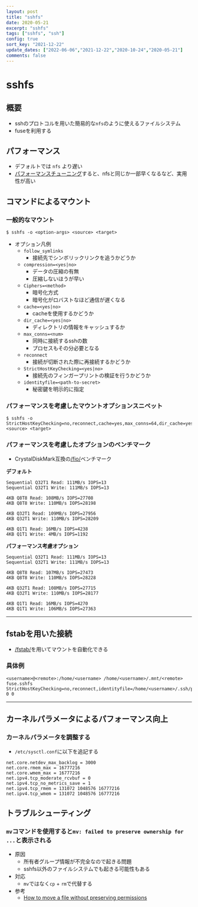 ```yaml
---
layout: post
title: "sshfs"
date: 2020-05-21
excerpt: "sshfs"
tags: ["sshfs", "ssh"]
config: true
sort_key: "2021-12-22"
update_dates: ["2022-06-06","2021-12-22","2020-10-24","2020-05-21"]
comments: false
---
```


# sshfs

## 概要
 - sshのプロトコルを用いた簡易的な`nfs`のように使えるファイルシステム
 - fuseを利用する

## パフォーマンス
 - デフォルトでは `nfs` より遅い  
 - [パフォーマンスチューニング](https://www.admin-magazine.com/HPC/Articles/Sharing-Data-with-SSHFS)すると、nfsと同じか一部早くなるなど、実用性が高い

## コマンドによるマウント

### 一般的なマウント

```console
$ sshfs -o <option-args> <source> <target>
```
 - オプション凡例
   - `follow_symlinks`
     - 接続先でシンボリックリンクを追うかどうか
   - `compression=<yes|no>`
     - データの圧縮の有無
     - 圧縮しないほうが早い
   - `Ciphers=<method>`
     - 暗号化方式
     - 暗号化がロバストなほど通信が遅くなる
   - `cache=<yes|no>`
     - cacheを使用するかどうか
   - `dir_cache=<yes|no>`
     - ディレクトリの情報をキャッシュするか
   - `max_conns=<num>`
     - 同時に接続するsshの数
     - プロセスもその分必要となる
   - `reconnect`
     - 接続が切断された際に再接続するかどうか
   - `StrictHostKeyChecking=<yes|no>`
     - 接続先のフィンガープリントの検証を行うかどうか
   - `identityfile=<path-to-secret>`
     - 秘密鍵を明示的に指定

### パフォーマンスを考慮したマウントオプションスニペット

```console
$ sshfs -o StrictHostKeyChecking=no,reconnect,cache=yes,max_conns=64,dir_cache=yes,follow_symlinks <source> <target>
```

### パフォーマンスを考慮したオプションのベンチマーク
 - CrystalDiskMark互換の[/fio/](/fio/)ベンチマーク

**デフォルト**
```config
Sequential Q32T1 Read: 111MB/s IOPS=13
Sequential Q32T1 Write: 111MB/s IOPS=13

4KB Q8T8 Read: 108MB/s IOPS=27708
4KB Q8T8 Write: 110MB/s IOPS=28198

4KB Q32T1 Read: 109MB/s IOPS=27956
4KB Q32T1 Write: 110MB/s IOPS=28209

4KB Q1T1 Read: 16MB/s IOPS=4238
4KB Q1T1 Write: 4MB/s IOPS=1192
```

**パフォーマンス考慮オプション**
```config
Sequential Q32T1 Read: 111MB/s IOPS=13
Sequential Q32T1 Write: 111MB/s IOPS=13

4KB Q8T8 Read: 107MB/s IOPS=27473
4KB Q8T8 Write: 110MB/s IOPS=28228

4KB Q32T1 Read: 108MB/s IOPS=27715
4KB Q32T1 Write: 110MB/s IOPS=28177

4KB Q1T1 Read: 16MB/s IOPS=4270
4KB Q1T1 Write: 106MB/s IOPS=27363
```

---

## fstabを用いた接続
 - [/fstab/](/fstab/)を用いてマウントを自動化できる
 
### 具体例
```config
<username>@<remote>:/home/<username> /home/<username>/.mnt/<remote> fuse.sshfs StrictHostKeyChecking=no,reconnect,identityfile=/home/<username>/.ssh/privatekey 0 0
```

---

## カーネルパラメータによるパフォーマンス向上

### カーネルパラメータを調整する
 - `/etc/sysctl.conf`に以下を追記する

```config
net.core.netdev_max_backlog = 3000
net.core.rmem_max = 16777216
net.core.wmem_max = 16777216
net.ipv4.tcp_moderate_rcvbuf = 0
net.ipv4.tcp_no_metrics_save = 1
net.ipv4.tcp_rmem = 131072 1048576 16777216
net.ipv4.tcp_wmem = 131072 1048576 16777216
```

## トラブルシューティング

### `mv`コマンドを使用すると`mv: failed to preserve ownership for ...`と表示される
 - 原因
   - 所有者グループ情報が不完全なので起きる問題
   - sshfs以外のファイルシステムでも起きる可能性もある
 - 対応
   - `mv`ではなく`cp` + `rm`で代替する
 - 参考
   - [How to move a file without preserving permissions](https://unix.stackexchange.com/questions/131180/how-to-move-a-file-without-preserving-permissions)
